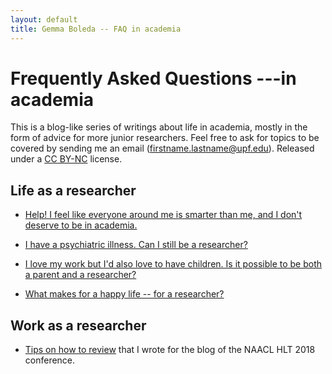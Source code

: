 ```yaml
---
layout: default
title: Gemma Boleda -- FAQ in academia
---
```


# Frequently Asked Questions ---in academia

This is a blog-like series of writings about life in academia, mostly in the form of advice for more junior researchers. Feel free to ask for topics to be covered by sending me an email (firstname.lastname@upf.edu). Released under a [CC BY-NC](https://creativecommons.org/licenses/by-nc/4.0/) license.

## Life as a researcher

- [Help! I feel like everyone around me is smarter than me, and I don't deserve to be in academia.](impostor-syndrome.html)

- [I have a psychiatric illness. Can I still be a researcher?](/researcher-psychiatric-illness.html)

- [I love my work but I'd also love to have children. Is it possible to be both a parent and a researcher?](/children-as-a-scientist.html)

- [What makes for a happy life -- for a researcher?](/what-makes-happy-life.html)

## Work as a researcher

- [Tips on how to review](https://naacl2018.wordpress.com/2018/01/04/reviewing-advice-by-gemma-boleda/) that I wrote for the blog of the NAACL HLT 2018 conference.
